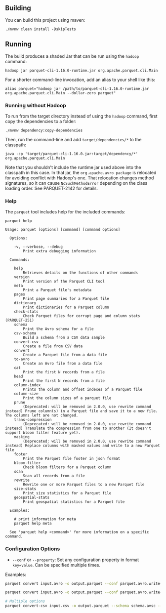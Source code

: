 <!--
  - Licensed to the Apache Software Foundation (ASF) under one
  - or more contributor license agreements.  See the NOTICE file
  - distributed with this work for additional information
  - regarding copyright ownership.  The ASF licenses this file
  - to you under the Apache License, Version 2.0 (the
  - "License"); you may not use this file except in compliance
  - with the License.  You may obtain a copy of the License at
  -
  -   http://www.apache.org/licenses/LICENSE-2.0
  -
  - Unless required by applicable law or agreed to in writing,
  - software distributed under the License is distributed on an
  - "AS IS" BASIS, WITHOUT WARRANTIES OR CONDITIONS OF ANY
  - KIND, either express or implied.  See the License for the
  - specific language governing permissions and limitations
  - under the License.
  -->

## Building

You can build this project using maven:

```
./mvnw clean install -DskipTests
```


## Running

The build produces a shaded Jar that can be run using the `hadoop` command:

```
hadoop jar parquet-cli-1.16.0-runtime.jar org.apache.parquet.cli.Main
```

For a shorter command-line invocation, add an alias to your shell like this:

```
alias parquet="hadoop jar /path/to/parquet-cli-1.16.0-runtime.jar org.apache.parquet.cli.Main --dollar-zero parquet"
```

### Running without Hadoop

To run from the target directory instead of using the `hadoop` command, first copy the dependencies to a folder:

```
./mvnw dependency:copy-dependencies
```

Then, run the command-line and add `target/dependencies/*` to the classpath:

```
java -cp 'target/parquet-cli-1.16.0.jar:target/dependency/*' org.apache.parquet.cli.Main
```

Note that you shouldn't include the runtime jar used above into the classpath in this case.
In that jar, the `org.apache.avro package` is relocated for avoiding conflict with Hadoop's one.
That relocation changes method signatures, so it can cause `NoSuchMethodError` depending on the class loading order.
See PARQUET-2142 for details.


### Help

The `parquet` tool includes help for the included commands:

```
parquet help
```
```
Usage: parquet [options] [command] [command options]

  Options:

    -v, --verbose, --debug
        Print extra debugging information

  Commands:

    help
        Retrieves details on the functions of other commands
    version
        Print version of the Parquet CLI tool
    meta
        Print a Parquet file's metadata
    pages
        Print page summaries for a Parquet file
    dictionary
        Print dictionaries for a Parquet column
    check-stats
        Check Parquet files for corrupt page and column stats (PARQUET-251)
    schema
        Print the Avro schema for a file
    csv-schema
        Build a schema from a CSV data sample
    convert-csv
        Create a file from CSV data
    convert
        Create a Parquet file from a data file
    to-avro
        Create an Avro file from a data file
    cat
        Print the first N records from a file
    head
        Print the first N records from a file
    column-index
        Prints the column and offset indexes of a Parquet file
    column-size
        Print the column sizes of a parquet file
    prune
        (Deprecated: will be removed in 2.0.0, use rewrite command instead) Prune column(s) in a Parquet file and save it to a new file. The columns left are not changed.
    trans-compression
        (Deprecated: will be removed in 2.0.0, use rewrite command instead) Translate the compression from one to another (It doesn't support bloom filter feature yet).
    masking
        (Deprecated: will be removed in 2.0.0, use rewrite command instead) Replace columns with masked values and write to a new Parquet file
    footer
        Print the Parquet file footer in json format
    bloom-filter
        Check bloom filters for a Parquet column
    scan
        Scan all records from a file
    rewrite
        Rewrite one or more Parquet files to a new Parquet file
    size-stats
        Print size statistics for a Parquet file
    geospatial-stats
        Print geospatial statistics for a Parquet file

  Examples:

    # print information for meta
    parquet help meta

  See 'parquet help <command>' for more information on a specific command.
```

### Configuration Options

- `--conf` or `--property`: Set any configuration property in format `key=value`. Can be specified multiple times.

Examples:
```bash
parquet convert input.avro -o output.parquet --conf parquet.avro.write-parquet-uuid=true

parquet convert input.avro -o output.parquet --conf parquet.avro.write-old-list-structure=false

# Multiple options
parquet convert-csv input.csv -o output.parquet --schema schema.avsc --conf parquet.avro.write-parquet-uuid=true --conf parquet.avro.write-old-list-structure=false

```
